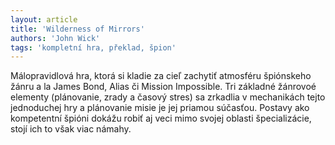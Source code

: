 ```yaml
---
layout: article
title: 'Wilderness of Mirrors'
authors: 'John Wick'
tags: 'kompletní hra, překlad, špion'
---
```


Málopravidlová hra, ktorá si kladie za cieľ zachytiť
atmosféru špiónskeho žánru a la James
Bond, Alias či Mission Impossible. Tri základné
žánrovoé elementy (plánovanie, zrady a časový
stres) sa zrkadlia v mechanikách tejto jednoduchej
hry a plánovanie misie je jej priamou
súčasťou. Postavy ako kompetentní špióni dokážu
robiť aj veci mimo svojej oblasti špecializácie,
stojí ich to však viac námahy.
